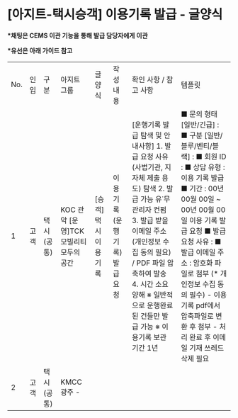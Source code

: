 # [아지트-택시승객] 이용기록 발급 - 글양식

**\*채팅은 CEMS 이관 기능을 통해 발급 담당자에게 이관**

**\*유선은 아래 가이드 참고**

|  |  |  |  |  |  |  |  |
| --- | --- | --- | --- | --- | --- | --- | --- |
| No. | 인입 | 구분 | 아지트 그룹 | 글양식 | 작성 내용 | 확인 사항 / 참고 사항 | 템플릿 |
| 1 | 고객 | 택시(공통) | KOC 관악  [운영]TCK 모빌리티 모두의 공간 | [승객] 택시 이용기록 | 이용기록(운행기록) 발급 요청 | [운행기록 발급 탐색 및 안내사항] 1. 발급 요청 사유 (사법기관, 지자체 제출 용도) 탐색  2. 발급 가능 유˙무 관리자 컨펌 3. 발급 받을 이메일 주소 (개인정보 수집 동의 필요) / PDF 파일 압축하여 발송 4. 시간 소요 양해  ※ 일반적으로 운행완료된 건들만 발급 가능 ※ 이용기록 보관 기간 1년 | ■ 문의 형태 [일반/긴급] : ■ 구분 [일반/블루/벤티/블랙] : ■ 회원 ID : ■ 상담 유형 : 이용 기록 발급  ■ 기간 : 00년 00월 00일 ~ 00년 00월 00일 이용 기록 발급 요청 ■ 발급 요청 사유 : ■ 발급 이메일 주소 : 암호화 파일로 첨부 (\* 개인정보 수집 동의 필수)  - 이용 기록 pdf에서 압축파일로 변환 후 첨부 - 처리 완료 후 이메일 기재 쓰레드 삭제 필요 |
| 2 | 고객 | 택시(공통) | KMCC 광주  - |  |